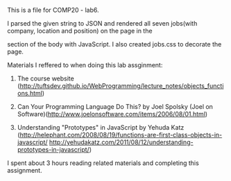 This is a file for COMP20 - lab6.


I parsed the given string to JSON and rendered all seven jobs(with company, location and position) on the page in the <div id="list">section of the body with JavaScript. I also created jobs.css to decorate the page.


Materials I reffered to when doing this lab assginment:
1. The course website (http://tuftsdev.github.io/WebProgramming/lecture_notes/objects_functions.html)

2. Can Your Programming Language Do This? by Joel Spolsky (Joel on Software)(http://www.joelonsoftware.com/items/2006/08/01.html)

3. Understanding "Prototypes" in JavaScript by Yehuda Katz (http://helephant.com/2008/08/19/functions-are-first-class-objects-in-javascript/
http://yehudakatz.com/2011/08/12/understanding-prototypes-in-javascript/)


I spent about 3 hours reading related materials and completing this assignment.
